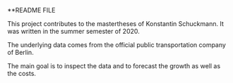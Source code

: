 **README FILEThis project contributes to the mastertheses of Konstantin Schuckmann. It was written in the summer semester of 2020. The underlying data comes from the official public transportation company of Berlin.The main goal is to inspect the data and to forecast the growth as well as the costs. 